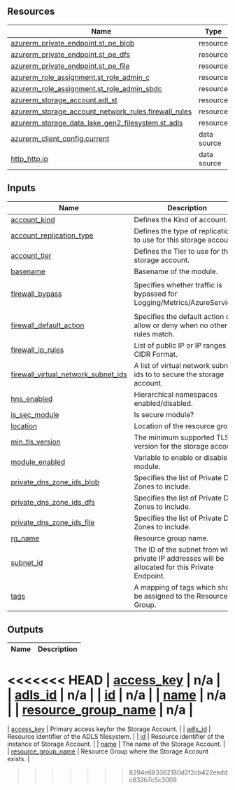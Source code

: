 <!-- BEGIN_TF_DOCS -->
## Resources

| Name | Type |
|------|------|
| [azurerm_private_endpoint.st_pe_blob](https://registry.terraform.io/providers/hashicorp/azurerm/latest/docs/resources/private_endpoint) | resource |
| [azurerm_private_endpoint.st_pe_dfs](https://registry.terraform.io/providers/hashicorp/azurerm/latest/docs/resources/private_endpoint) | resource |
| [azurerm_private_endpoint.st_pe_file](https://registry.terraform.io/providers/hashicorp/azurerm/latest/docs/resources/private_endpoint) | resource |
| [azurerm_role_assignment.st_role_admin_c](https://registry.terraform.io/providers/hashicorp/azurerm/latest/docs/resources/role_assignment) | resource |
| [azurerm_role_assignment.st_role_admin_sbdc](https://registry.terraform.io/providers/hashicorp/azurerm/latest/docs/resources/role_assignment) | resource |
| [azurerm_storage_account.adl_st](https://registry.terraform.io/providers/hashicorp/azurerm/latest/docs/resources/storage_account) | resource |
| [azurerm_storage_account_network_rules.firewall_rules](https://registry.terraform.io/providers/hashicorp/azurerm/latest/docs/resources/storage_account_network_rules) | resource |
| [azurerm_storage_data_lake_gen2_filesystem.st_adls](https://registry.terraform.io/providers/hashicorp/azurerm/latest/docs/resources/storage_data_lake_gen2_filesystem) | resource |
| [azurerm_client_config.current](https://registry.terraform.io/providers/hashicorp/azurerm/latest/docs/data-sources/client_config) | data source |
| [http_http.ip](https://registry.terraform.io/providers/hashicorp/http/latest/docs/data-sources/http) | data source |

## Inputs

| Name | Description | Type | Default | Required |
|------|-------------|------|---------|:--------:|
| <a name="input_account_kind"></a> [account\_kind](#input\_account\_kind) | Defines the Kind of account. | `string` | `"StorageV2"` | no |
| <a name="input_account_replication_type"></a> [account\_replication\_type](#input\_account\_replication\_type) | Defines the type of replication to use for this storage account. | `string` | `"LRS"` | no |
| <a name="input_account_tier"></a> [account\_tier](#input\_account\_tier) | Defines the Tier to use for this storage account. | `string` | `"Standard"` | no |
| <a name="input_basename"></a> [basename](#input\_basename) | Basename of the module. | `string` | n/a | yes |
| <a name="input_firewall_bypass"></a> [firewall\_bypass](#input\_firewall\_bypass) | Specifies whether traffic is bypassed for Logging/Metrics/AzureServices. | `list(string)` | <pre>[<br>  "AzureServices"<br>]</pre> | no |
| <a name="input_firewall_default_action"></a> [firewall\_default\_action](#input\_firewall\_default\_action) | Specifies the default action of allow or deny when no other rules match. | `string` | `"Deny"` | no |
| <a name="input_firewall_ip_rules"></a> [firewall\_ip\_rules](#input\_firewall\_ip\_rules) | List of public IP or IP ranges in CIDR Format. | `list(string)` | `[]` | no |
| <a name="input_firewall_virtual_network_subnet_ids"></a> [firewall\_virtual\_network\_subnet\_ids](#input\_firewall\_virtual\_network\_subnet\_ids) | A list of virtual network subnet ids to to secure the storage account. | `list(string)` | `[]` | no |
| <a name="input_hns_enabled"></a> [hns\_enabled](#input\_hns\_enabled) | Hierarchical namespaces enabled/disabled. | `bool` | `true` | no |
| <a name="input_is_sec_module"></a> [is\_sec\_module](#input\_is\_sec\_module) | Is secure module? | `bool` | `true` | no |
| <a name="input_location"></a> [location](#input\_location) | Location of the resource group. | `string` | n/a | yes |
| <a name="input_min_tls_version"></a> [min\_tls\_version](#input\_min\_tls\_version) | The minimum supported TLS version for the storage account. | `string` | `"TLS1_2"` | no |
| <a name="input_module_enabled"></a> [module\_enabled](#input\_module\_enabled) | Variable to enable or disable the module. | `bool` | `true` | no |
| <a name="input_private_dns_zone_ids_blob"></a> [private\_dns\_zone\_ids\_blob](#input\_private\_dns\_zone\_ids\_blob) | Specifies the list of Private DNS Zones to include. | `list(string)` | `[]` | no |
| <a name="input_private_dns_zone_ids_dfs"></a> [private\_dns\_zone\_ids\_dfs](#input\_private\_dns\_zone\_ids\_dfs) | Specifies the list of Private DNS Zones to include. | `list(string)` | `[]` | no |
| <a name="input_private_dns_zone_ids_file"></a> [private\_dns\_zone\_ids\_file](#input\_private\_dns\_zone\_ids\_file) | Specifies the list of Private DNS Zones to include. | `list(string)` | `[]` | no |
| <a name="input_rg_name"></a> [rg\_name](#input\_rg\_name) | Resource group name. | `string` | n/a | yes |
| <a name="input_subnet_id"></a> [subnet\_id](#input\_subnet\_id) | The ID of the subnet from which private IP addresses will be allocated for this Private Endpoint. | `string` | `""` | no |
| <a name="input_tags"></a> [tags](#input\_tags) | A mapping of tags which should be assigned to the Resource Group. | `map(string)` | `{}` | no |

## Outputs

| Name | Description |
|------|-------------|
<<<<<<< HEAD
| <a name="output_access_key"></a> [access\_key](#output\_access\_key) | n/a |
| <a name="output_adls_id"></a> [adls\_id](#output\_adls\_id) | n/a |
| <a name="output_id"></a> [id](#output\_id) | n/a |
| <a name="output_name"></a> [name](#output\_name) | n/a |
| <a name="output_resource_group_name"></a> [resource\_group\_name](#output\_resource\_group\_name) | n/a |
=======
| <a name="output_access_key"></a> [access\_key](#output\_access\_key) | Primary access keyfor the Storage Account. |
| <a name="output_adls_id"></a> [adls\_id](#output\_adls\_id) | Resource identifier of the ADLS filesystem. |
| <a name="output_id"></a> [id](#output\_id) | Resource identifier of the instance of Storage Account. |
| <a name="output_name"></a> [name](#output\_name) | The name of the Storage Account. |
| <a name="output_resource_group_name"></a> [resource\_group\_name](#output\_resource\_group\_name) | Resource Group where the Storage Account exists. |
>>>>>>> 8294e683362180d2f2cb422eeddc632b7c5c3009
<!-- END_TF_DOCS -->